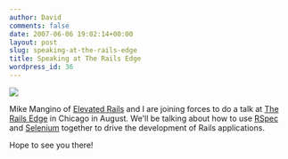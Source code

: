 ```yaml
---
author: David
comments: false
date: 2007-06-06 19:02:14+00:00
layout: post
slug: speaking-at-the-rails-edge
title: Speaking at The Rails Edge
wordpress_id: 36
---
```


[![](http://pragmaticstudio.com/therailsedge/images/rails-edge.png)](http://pragmaticstudio.com/therailsedge/)





Mike Mangino of [Elevated Rails](http://elevatedrails.com) and I are joining forces to do a talk at [The Rails Edge](http://pragmaticstudio.com/therailsedge/) in Chicago in August. We'll be talking about how to use [RSpec](http://rspec.rubyforge.org) and [Selenium](http://www.openqa.org/selenium/) together to drive the development of Rails applications.






Hope to see you there!
